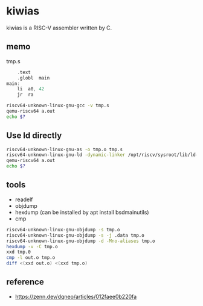 # kiwias
kiwias is a RISC-V assembler written by C.

## memo

tmp.s
```c
	.text
	.globl	main
main:
	li	a0, 42
	jr	ra
```

```bash
riscv64-unknown-linux-gnu-gcc -v tmp.s
qemu-riscv64 a.out
echo $?
```

## Use ld directly
```bash
riscv64-unknown-linux-gnu-as -o tmp.o tmp.s
riscv64-unknown-linux-gnu-ld -dynamic-linker /opt/riscv/sysroot/lib/ld-linux-riscv64-lp64d.so.1 /opt/riscv/sysroot/usr/lib/crt1.o tmp.o -lc /opt/riscv/sysroot/usr/lib/crtn.o
qemu-riscv64 a.out
echo $?
```
## tools
- readelf
- objdump
- hexdump (can be installed by apt install bsdmainutils)
- cmp
```bash
riscv64-unknown-linux-gnu-objdump -s tmp.o
riscv64-unknown-linux-gnu-objdump -s -j .data tmp.o
riscv64-unknown-linux-gnu-objdump -d -Mno-aliases tmp.o
hexdump -v -C tmp.o
xxd tmp.0
cmp -l out.o tmp.o
diff <(xxd out.o) <(xxd tmp.o)
```

## reference
- https://zenn.dev/dqneo/articles/012faee0b220fa

